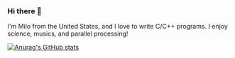 ### Hi there 👋

I'm Milo from the United States, and I love to write C/C++ programs. I enjoy science, musics, and parallel processing! 


[![Anurag's GitHub stats](https://github-readme-stats.vercel.app/api?username=rancidponcho)](https://github.com/anuraghazra/&count_private=true)
